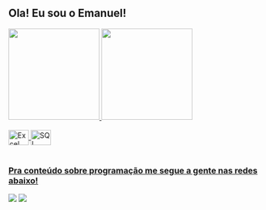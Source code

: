  ## Ola! Eu sou o Emanuel!

 <div>
   <a href="https://github.com/Emanuel71">
   <img height="180em" src="https://github-readme-stats.vercel.app/api?username=Emanuel71&show_icons=true&theme=tokyonight&include_all_commits=true&count_private=true"/>
   <img height="180em" src="https://github-readme-stats.vercel.app/api/top-langs/?username=Emanuel71&layout=compact&langs_count=6&theme=tokyonight"/>
</div>
    
<div style="display: inline_block"><br>
  <img align="center" alt="Excel" height="30" width="40" src="https://logosmarcas.net/wp-content/uploads/2022/02/Excel-365Excel-2016-2019-Logo.png">
 <img align="center" alt="SQL" height="30" width="40" src="https://tse2.mm.bing.net/th?id=OIP.UIqoYN6a49pqw7nnrx2mjQHaIg&pid=Api&P=0&h=180">
</div>
 
<br>
 
### Pra conteúdo sobre programação me segue a gente nas redes abaixo!
 
<div> 
   <a href = "mailto:emanuelcesar026@gmail.com"><img src="https://img.shields.io/badge/-Gmail-%23333?style=for-the-badge&logo=gmail&logoColor=white" target="_blank"></a>
  <a href="https://www.linkedin.com/in/emanuel-c%C3%A9sar-3a15b5127/" target="_blank"><img src="https://img.shields.io/badge/-LinkedIn-%230077B5?style=for-the-badge&logo=linkedin&logoColor=white" target="_blank"></a>
</div>
